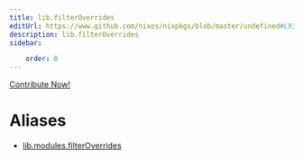 ```yaml
---
title: lib.filterOverrides
editUrl: https://www.github.com/nixos/nixpkgs/blob/master/undefined#L934C21
description: lib.filterOverrides
sidebar:

    order: 8
---
```


<a href="https://www.github.com/nixos/nixpkgs/blob/master/undefined#L934C21">Contribute Now!</a>


# Aliases

- [lib.modules.filterOverrides](/nix-doc-comments/reference/lib/modules/lib-modules-filteroverrides)


